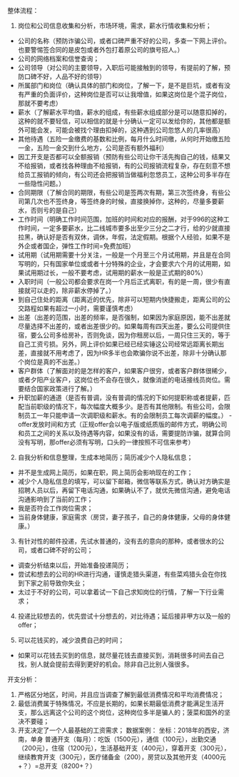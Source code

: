 整体流程：
1. 岗位和公司信息收集和分析，市场环境，需求，薪水行情收集和分析；
- 公司的名称（预防诈骗公司，或者口碑严重不好的公司，多查一下网上评价。也要警惕签合同的是皮包或者外包打着原公司的旗号招人。）
- 公司的网络档案和信誉查询；
- 公司领导（对公司的主要领导，入职后可能接触到的领导，有提前的了解，预防口碑不好，人品不好的领导）
- 所属部门和岗位（确认具体的部门和岗位，了解一下，是不是巨坑，或者有没有严重的负面评价，这种岗位是否可以让我增值，如果这岗位是个混子岗位，那就不要考虑）
- 薪水（了解薪水平均值，薪水的组成，有些薪水组成部分是可以随意扣掉的， 这种的就不要轻信，可以相信的就是十分确认一定可以发给你的，其他都是额外可能会发，可能会被找个理由扣掉的，这种遇到公司忽悠人的几率很高）
- 其他待遇（五险一金缴费的基数和比例，每月什么时间缴，从何时开始缴五险一金，五险一金交到什么地方，公司是否有额外福利）
- 因工开支是否都可以全额报销（预防有些公司让你干活先掏自己的钱，结果又不给报销，或者找各种理由不给报销，有的公司报销流程复杂，存在刻意不想给员工报销的倾向，有公司还会把报销当做福利忽悠员工，这种公司多半存在一些隐性问题。）
- 合同期限（了解合同的期限，有些公司是签两次有期，第三次签终身，有些公司第几次也不签终身，等签终身的时候，直接换掉你，这种的，尽量多要薪水，否则亏的是自己）
- 工作时间（明确工作时间范围，加班的时间和对应的报酬，对于996的这种工作时间，一定多要薪水，比二线城市要多出至少三分之二才行，给的少就直接拉黑，确认好是否有双休，调休，年假，法定假期。根据个人经验，如果不是外企或者国企，弹性工作时间=免费加班）
- 试用期（试用期需要十分关注，一般是一个月至三个月试用期，并且是在合同写明的，只有国家单位或或者十分特殊的企业，才会要求六个月的试用期，如果试用期过长，一般不要考虑，试用期的薪水一般是正式期的80%）
- 入职时间（一般公司都会要求在岗一个月后正式离职，有的是一周，很少有直接就可以走的，除非薪水停掉了。）
- 到自己住处的距离（距离近的优先，除非可以短期内快捷搬走，距离公司的公交路程如果有超过一小时，需要谨慎考虑）
- 出差（出差的范围，出差的频率，是否强制，如果因为家庭原因，能不出差就尽量选择不出差的，或者出差很少的。如果每周有四天出差，要么公司提供住宿，要么公司多给房补，否则免谈，因为你租房以后，一周只住三天的，等于自己工资亏损。另外，网上评价如果已经已经实锤这公司经常远距离长期出差，直接就不用考虑了，因为HR多半也会欺骗你说不出差，除非十分确认那个岗位是真的不出差。）
- 客户群体（了解面对的是怎样的客户，如果客户很穷，或者客户群体很稀少，或者夕阳产业客户，这岗位也不会存在很久，就像消逝的电话接线员岗位。需要结合国家政策进行了解。）
- 升职加薪的通道（是否有普调，没有普调的情况的下如何提职称或者提薪，匹配当前职级的情况下，每次幅度大概多少。是否有其他限制。有些公司，会限制员工一年只能申请一次调职级和薪水。有的会限制员工每次调薪的幅度。）
-offer发放时间和方式（正规offer会以电子版或纸质版的邮件方式，明确公司和员工之间的关系以及待遇等内容，如果没有的话，需要提防诈骗，就算合同没有写明，那offer必须有写明，口头的一律按照不可信来参考）

2. 自我分析和信息整理，生成本地简历；简历减少个人隐私信息；
- 并不是生成网上简历，如果在职，网上简历会影响现在的工作；
- 减少个人隐私信息的填写，可以留下邮箱，微信等联系方式，确认对方确实是招聘人员以后，再留下电话沟通，如果确认不了，就优先微信沟通，避免电话沟通影响到了当前的工作；
- 我是否符合工作岗位需求；
- 当前身体健康，家庭需求（房贷，妻子孩子，自己的身体健康，父母的身体健康。）

3. 有针对性的邮件投递，先试水普通的，没有去的意向的那种，或者很水的公司，或者口碑不好的公司；
- 调查分析结束以后，开始准备投递简历；
- 尝试和想去的公司的HR进行沟通，谨慎走猎头渠道，有些菜鸡猎头会在你找到下家之前导致你失业；
- 太过于不好的公司，可以拿着试一下自己求知岗位的行情，了解一下行业需求；

4. 投递比较想去的，优先尝试十分想去的，对比待遇；延后接非甲方以及一般的offer；

5. 可以花钱买的，减少浪费自己的时间；
- 如果可以花钱去买到的信息，就尽量花钱去直接买到，消耗很多时间去自己找，别人就会提前去得到更好的机会。除非自己比别人强很多。


开支分析：
1. 严格区分地区，时间，并且应当调查了解到最低消费情况和平均消费情况；
2. 最低消费属于特殊情况，不应是长期的，如果长期最低消费才能满足生活开支，那么远离这个公司的这个岗位，这种岗位多半是骗人的；菠菜和国外的坚决不要碰；
3. 开支决定了一个人最基础的工资需求；
数据案例：
坐标：2018年的西安，济南，单身
普通开支（每月）：吃饭（1500元），通信（100元），出勤交通（200元），住宿（1200元），生活基础开支（400元），穿着开支（300元），继续教育开支（300元），医疗储备金（200），房贷以及其他开支（4000元+？）=总开支（8200+？）
